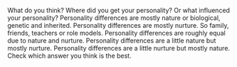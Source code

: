 What do you think? Where did you get your personality? Or what influenced your
personality? Personality differences are mostly nature or biological, genetic
and inherited. Personality differences are mostly nurture. So family, friends,
teachers or role models. Personality differences are roughly equal due to
nature and nurture. Personality differences are a little nature but mostly
nurture. Personality differences are a little nurture but mostly nature. Check
which answer you think is the best.
